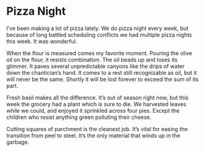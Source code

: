 <!--data 2020-02-28 -->

# Pizza Night

I’ve been making a lot of pizza lately.
We do pizza night every week, but because of long battled scheduling conflicts we had multiple pizza nights this week.
It was wonderful.

When the flour is measured comes my favorite moment.
Pouring the olive oil on the flour, it resists combination.
The oil beads up and loses its glimmer.
It paves several unpredictable canyons like the drips of water down the chaotician’s hand.
It comes to a rest still recognizable as oil, but it will never be the same.
Shortly it will be lost forever to exceed the sum of its part.

Fresh basil makes all the difference.
It’s out of season right now, but this week the grocery had a plant which is sure to die.
We harvested leaves while we could, and enjoyed it sprinkled across four pies.
Except the children who resist anything green polluting their cheese.

Cutting squares of parchment is the cleanest job.
It’s vital for easing the transition from peel to steel.
It’s the only material that winds up in the garbage. </span></p>